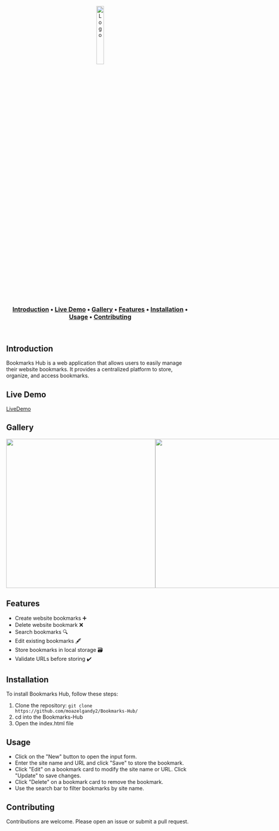 <p align="center">
  <a href="https://github.com/moazelgandy2" target="_blank" rel="noopener">
    <img src="https://moazelgandy2.github.io/Bookmarks-Hub/bookmark-white.svg" width="20%" alt="Logo">
  </a>
</p>

<h3 align="center">
  <a href="#introduction">Introduction</a> •
  <a href="#livedemo">Live Demo</a> •
  <a href="#gallery">Gallery</a> •
  <a href="#features">Features</a> •
  <a href="#installation">Installation</a> •
  <a href="#usage">Usage</a> •
  <a href="#contributing">Contributing</a>
</h3>

<p>&nbsp;</p>

## Introduction

Bookmarks Hub is a web application that allows users to easily manage their website bookmarks. It provides a centralized platform to store, organize, and access bookmarks.

## Live Demo

[LiveDemo](https://moazelgandy2.github.io/Bookmarks-Hub/)

## Gallery

<div style="display: flex; justify-content: space-between;">

  <img src="https://github.com/moazelgandy2/Bookmarks-Hub/assets/56883008/6d4c533f-31e6-4312-b8b7-7837895f877a" width="400">

  <img src="https://github.com/moazelgandy2/Bookmarks-Hub/assets/56883008/092d448c-3a85-41fd-91e6-3cf43b53f1c0" width="400">

<hr>

  <img src="https://github.com/moazelgandy2/Bookmarks-Hub/assets/56883008/d423167a-7679-4332-8f37-c6b5ef061f6e" width="400">

  <img src="https://github.com/moazelgandy2/Bookmarks-Hub/assets/56883008/958119a0-baea-4066-9c72-a73d1159563a" width="400">

</div>

## Features

- Create website bookmarks ➕
- Delete website bookmark ❌
- Search bookmarks 🔍
- Edit existing bookmarks 🖋️
- Store bookmarks in local storage 🗃️
- Validate URLs before storing ✔️

## Installation

To install Bookmarks Hub, follow these steps:

1. Clone the repository: `git clone https://github.com/moazelgandy2/Bookmarks-Hub/`
2. cd into the Bookmarks-Hub
3. Open the index.html file

## Usage

- Click on the "New" button to open the input form.
- Enter the site name and URL and click "Save" to store the bookmark.
- Click "Edit" on a bookmark card to modify the site name or URL. Click "Update" to save changes.
- Click "Delete" on a bookmark card to remove the bookmark.
- Use the search bar to filter bookmarks by site name.

## Contributing

Contributions are welcome. Please open an issue or submit a pull request.
